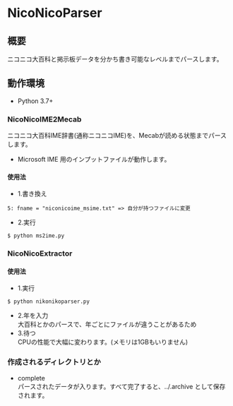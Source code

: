 # NicoNicoParser

## 概要

ニコニコ大百科と掲示板データを分かち書き可能なレベルまでパースします。

## 動作環境
+ Python 3.7+

### NicoNicoIME2Mecab

ニコニコ大百科IME辞書\(通称ニコニコIME\)を、Mecabが読める状態までパースします。  
+ Microsoft IME 用のインプットファイルが動作します。

#### 使用法

+ 1.書き換え
```
5: fname = "niconicoime_msime.txt" => 自分が持つファイルに変更
```
+ 2.実行
```
$ python ms2ime.py
```
### NicoNicoExtractor

#### 使用法

+ 1.実行  
```
$ python nikonikoparser.py
```
+ 2.年を入力  
大百科とかのパースで、年ごとにファイルが違うことがあるため  
+ 3.待つ  
CPUの性能で大幅に変わります。(メモリは1GBもいりません)  

### 作成されるディレクトリとか

+ complete  
パースされたデータが入ります。すべて完了すると、../<year>.archive として保存されます。  
